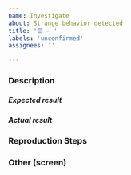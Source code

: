 ```yaml
---
name: Investigate
about: Strange behavior detected 
title: '🟨 — '
labels: 'unconfirmed'
assignees: ''

---
```

### Description

##### Expected result

##### Actual result

### Reproduction Steps

### Other (screen)
